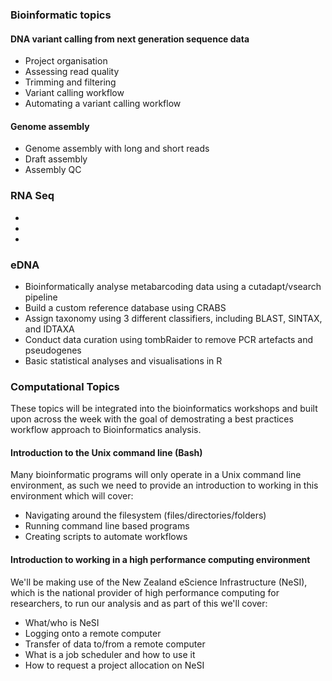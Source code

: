 ### Bioinformatic topics

#### DNA variant calling from next generation sequence data

- Project organisation
- Assessing read quality
- Trimming and filtering
- Variant calling workflow
- Automating a variant calling workflow

#### Genome assembly

- Genome assembly with long and short reads
- Draft assembly
- Assembly QC

### RNA Seq

-
-
-

### eDNA

- Bioinformatically analyse metabarcoding data using a cutadapt/vsearch pipeline
- Build a custom reference database using CRABS
- Assign taxonomy using 3 different classifiers, including BLAST, SINTAX, and IDTAXA
- Conduct data curation using tombRaider to remove PCR artefacts and pseudogenes
- Basic statistical analyses and visualisations in R

### Computational Topics

These topics will be integrated into the bioinformatics workshops and built upon across the week with the goal of demostrating a best practices workflow approach to Bioinformatics analysis.

#### Introduction to the Unix command line (Bash)

Many bioinformatic programs will only operate in a Unix command line environment, as such we need to provide an introduction to working in this environment which will cover:

- Navigating around the filesystem (files/directories/folders)
- Running command line based programs
- Creating scripts to automate workflows

#### Introduction to working in a high performance computing environment

We'll be making use of the New Zealand eScience Infrastructure (NeSI), which is the national provider of high performance computing for researchers, to run our analysis and as part of this we'll cover:

- What/who is NeSI
- Logging onto a remote computer
- Transfer of data to/from a remote computer
- What is a job scheduler and how to use it
- How to request a project allocation on NeSI

